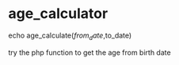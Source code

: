 # age_calculator

echo age_calculate($from_date,$to_date)

try the php function to get the age from birth date

